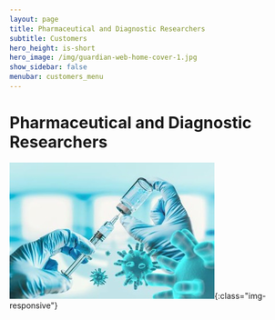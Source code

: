 ```yaml
---
layout: page
title: Pharmaceutical and Diagnostic Researchers
subtitle: Customers
hero_height: is-short
hero_image: /img/guardian-web-home-cover-1.jpg
show_sidebar: false
menubar: customers_menu
---
```


# Pharmaceutical and Diagnostic Researchers

![Image](/img/pharma.jpg){:class="img-responsive"}